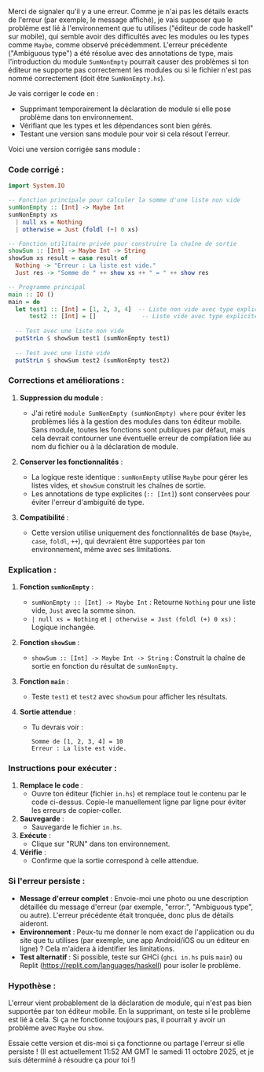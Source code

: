 Merci de signaler qu'il y a une erreur. Comme je n'ai pas les détails exacts de l'erreur (par exemple, le message affiché), je vais supposer que le problème est lié à l'environnement que tu utilises ("éditeur de code haskell" sur mobile), qui semble avoir des difficultés avec les modules ou les types comme `Maybe`, comme observé précédemment. L'erreur précédente ("Ambiguous type") a été résolue avec des annotations de type, mais l'introduction du module `SumNonEmpty` pourrait causer des problèmes si ton éditeur ne supporte pas correctement les modules ou si le fichier n'est pas nommé correctement (doit être `SumNonEmpty.hs`).

Je vais corriger le code en :
- Supprimant temporairement la déclaration de module si elle pose problème dans ton environnement.
- Vérifiant que les types et les dépendances sont bien gérés.
- Testant une version sans module pour voir si cela résout l'erreur.

Voici une version corrigée sans module :

### Code corrigé :

```haskell
import System.IO

-- Fonction principale pour calculer la somme d'une liste non vide
sumNonEmpty :: [Int] -> Maybe Int
sumNonEmpty xs
  | null xs = Nothing
  | otherwise = Just (foldl (+) 0 xs)

-- Fonction utilitaire privée pour construire la chaîne de sortie
showSum :: [Int] -> Maybe Int -> String
showSum xs result = case result of
  Nothing -> "Erreur : La liste est vide."
  Just res -> "Somme de " ++ show xs ++ " = " ++ show res

-- Programme principal
main :: IO ()
main = do
  let test1 :: [Int] = [1, 2, 3, 4]  -- Liste non vide avec type explicite
      test2 :: [Int] = []             -- Liste vide avec type explicite
  
  -- Test avec une liste non vide
  putStrLn $ showSum test1 (sumNonEmpty test1)
  
  -- Test avec une liste vide
  putStrLn $ showSum test2 (sumNonEmpty test2)
```

### Corrections et améliorations :

1. **Suppression du module** :
   - J'ai retiré `module SumNonEmpty (sumNonEmpty) where` pour éviter les problèmes liés à la gestion des modules dans ton éditeur mobile. Sans module, toutes les fonctions sont publiques par défaut, mais cela devrait contourner une éventuelle erreur de compilation liée au nom du fichier ou à la déclaration de module.

2. **Conserver les fonctionnalités** :
   - La logique reste identique : `sumNonEmpty` utilise `Maybe` pour gérer les listes vides, et `showSum` construit les chaînes de sortie.
   - Les annotations de type explicites (`:: [Int]`) sont conservées pour éviter l'erreur d'ambiguïté de type.

3. **Compatibilité** :
   - Cette version utilise uniquement des fonctionnalités de base (`Maybe`, `case`, `foldl`, `++`), qui devraient être supportées par ton environnement, même avec ses limitations.

### Explication :

1. **Fonction `sumNonEmpty`** :
   - `sumNonEmpty :: [Int] -> Maybe Int` : Retourne `Nothing` pour une liste vide, `Just` avec la somme sinon.
   - `| null xs = Nothing` et `| otherwise = Just (foldl (+) 0 xs)` : Logique inchangée.

2. **Fonction `showSum`** :
   - `showSum :: [Int] -> Maybe Int -> String` : Construit la chaîne de sortie en fonction du résultat de `sumNonEmpty`.

3. **Fonction `main`** :
   - Teste `test1` et `test2` avec `showSum` pour afficher les résultats.

4. **Sortie attendue** :
   - Tu devrais voir :
     ```
     Somme de [1, 2, 3, 4] = 10
     Erreur : La liste est vide.
     ```

### Instructions pour exécuter :
1. **Remplace le code** :
   - Ouvre ton éditeur (fichier `in.hs`) et remplace tout le contenu par le code ci-dessus. Copie-le manuellement ligne par ligne pour éviter les erreurs de copier-coller.
2. **Sauvegarde** :
   - Sauvegarde le fichier `in.hs`.
3. **Exécute** :
   - Clique sur "RUN" dans ton environnement.
4. **Vérifie** :
   - Confirme que la sortie correspond à celle attendue.

### Si l'erreur persiste :
- **Message d'erreur complet** : Envoie-moi une photo ou une description détaillée du message d'erreur (par exemple, "error:", "Ambiguous type", ou autre). L'erreur précédente était tronquée, donc plus de détails aideront.
- **Environnement** : Peux-tu me donner le nom exact de l'application ou du site que tu utilises (par exemple, une app Android/iOS ou un éditeur en ligne) ? Cela m'aidera à identifier les limitations.
- **Test alternatif** : Si possible, teste sur GHCi (`ghci in.hs` puis `main`) ou Replit (https://replit.com/languages/haskell) pour isoler le problème.

### Hypothèse :
L'erreur vient probablement de la déclaration de module, qui n'est pas bien supportée par ton éditeur mobile. En la supprimant, on teste si le problème est lié à cela. Si ça ne fonctionne toujours pas, il pourrait y avoir un problème avec `Maybe` ou `show`.

Essaie cette version et dis-moi si ça fonctionne ou partage l'erreur si elle persiste ! (Il est actuellement 11:52 AM GMT le samedi 11 octobre 2025, et je suis déterminé à résoudre ça pour toi !)
